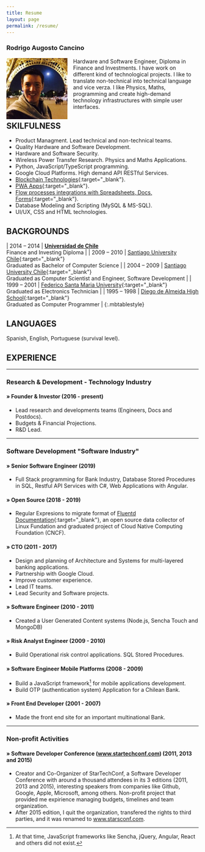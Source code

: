```yaml
---
title: Resume
layout: page
permalink: /resume/
---
```


### Rodrigo Augosto Cancino

<!--a href="/assets/resume-rodrigo-augosto-en.pdf" style="float: right;" target="_blank"><img src="/assets/download-pdf-file-button.gif">English PDF</a>

<a href="/assets/resume-rodrigo-augosto-es.pdf" style="float: right; margin-right: 10px;" target="_blank"><img src="/assets/download-pdf-file-button.gif">Español PDF</a-->
<div style="clear: both;">
</div>
<img src="/assets/coto.jpg" width="160" height="160" style="float: left; margin-right: 15px;"/> Hardware and Software Engineer, Diploma in Finance and Investments. I have work on different kind of technological projects. I like to translate non-technical into technical language and vice verza.
I like Physics, Maths, programming and create high-demand technology infrastructures with simple user interfaces.

## SKILFULNESS

- Product Managment. Lead technical and non-technical teams.
- Quality Hardware and Software Development.
- Hardware and Software Security.
- Wireless Power Transfer Research. Physics and Maths Applications.
- Python, JavaScript/TypeScript programming.
- Google Cloud Platforms. High demand API RESTful Services.
- [Blockchain Technologies](http://bit.ly/cryptocurrency_programming){:target="_blank"}.
- [PWA Apps](http://bit.ly/mob_apps_programming){:target="_blank"}.
- [Flow processes integrations with Spreadsheets, Docs, Forms][quora_s]{:target="_blank"}.
- Database Modeling and Scripting (MySQL & MS-SQL).
- UI/UX, CSS and HTML technologies.

## BACKGROUNDS

| 2014 – 2014 | **[Universidad de Chile][fen]**  <br> Finance and Investing Diploma |
| 2009 – 2010 | [Santiago University Chile][usach]{:target="_blank"} <br> Graduated as Bachelor of Computer Science |
| 2004 – 2009 | [Santiago University Chile][usach]{:target="_blank"} <br> Graduated as Computer Scientist and Engineer, Software Development |
| 1999 – 2001 | [Federico Santa Maria University][usm]{:target="_blank"} <br> Graduated as Electronics Technician |
| 1995 – 1998 | [Diego de Almeida High School][lda]{:target="_blank"} <br> Graduated as Computer Programmer |
{:.mbtablestyle}

## LANGUAGES

Spanish, English, Portuguese (survival level).

## EXPERIENCE

<hr>

### Research & Development - Technology Industry

#### » Founder & Investor (2016 - present)

- Lead research and developments teams (Engineers, Docs and Postdocs).
- Budgets & Financial Projections.
- R&D Lead.

<hr>

### Software Development "Software Industry"

#### » Senior Software Engineer  (2019)

- Full Stack programming for Bank Industry, Database Stored Procedures in SQL, Restful API Services with C#, Web Applications with Angular.

#### » Open Source (2018 - 2019)

- Regular Expresions to migrate format of [Fluentd Documentation][fluentd]{:target="_blank"}, an open source data collector of Linux Fundation and graduated project of Cloud Native Computing Foundation (CNCF).

#### » CTO (2011 - 2017)

- Design and planning of Architecture and Systems for multi-layered banking applications.
- Partnership with Google Cloud.
- Improve customer experience.
- Lead IT teams.
- Lead Security and Software projects.

#### » Software Engineer (2010 - 2011)

- Created a User Generated Content systems (Node.js, Sencha Touch and MongoDB)

#### » Risk Analyst Engineer (2009 - 2010)

- Build Operational risk control applications. SQL Stored Procedures.

#### » Software Engineer Mobile Platforms (2008 - 2009)

- Build a JavaScript framework[^framework] for mobile applications development.
- Build OTP (authentication system) Application for a Chilean Bank.

#### » Front End Developer (2001 - 2007)

- Made the front end site for an important multinational Bank.

<hr>

### Non-profit Activities

#### » Software Developer Conference (www.startechconf.com) (2011, 2013 and 2015)

- Creator and Co-Organizer of StarTechConf, a Software Developer Conference with around a thousand attendees in its 3 editions (2011, 2013 and 2015), interesting speakers from companies like Github, Google, Apple, Microsoft, among others. Non-profit project that provided me expirience managing budgets, timelines and team organization.
- After 2015 edition, I quit the organization, transfered the rights to third parties, and it was renamed to www.starsconf.com.

[^framework]: At that time, JavaScript frameworks like Sencha, jQuery, Angular, React and others did not exist.

[usach]: http://www.usach.cl
[usm]: http://www.utfsm.cl
[fen]: http://www.fen.uchile.cl
[t_coto]: https://www.twitter.com/coto
[g_coto]: https://www.github.com/coto
[quora_s]: https://www.quora.com/What-is-the-coolest-thing-you-have-ever-created-alone-as-a-programmer/answer/Coto-Augosto
[quora]: https://www.quora.com/Coto-Augosto
[lda]: http://fees.cl/lda/
[fluentd]: https://docs.fluentd.org/
